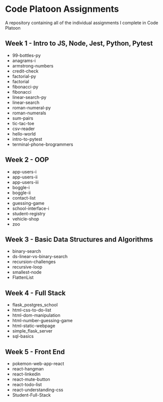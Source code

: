 # Code Platoon Assignments

A repository containing all of the individual assignments I complete in Code Platoon

## Week 1 - Intro to JS, Node, Jest, Python, Pytest

- 99-bottles-py
- anagrams-i
- armstrong-numbers
- credit-check
- factorial-py
- factorial
- fibonacci-py
- fibonacci
- linear-search-py
- linear-search
- roman-numeral-py
- roman-numerals
- sum-pairs
- tic-tac-toe
- csv-reader
- hello-world
- intro-to-pytest
- terminal-phone-brogrammers

## Week 2 - OOP
- app-users-i
- app-users-ii
- app-users-iii 
- boggle-i
- boggle-ii
- contact-list
- guessing-game
- school-interface-i
- student-registry
- vehicle-shop
- zoo

## Week 3 - Basic Data Structures and Algorithms
- binary-search
- ds-linear-vs-binary-search
- recursion-challenges
- recursive-loop
- smallest-node
- FlattenList

## Week 4 - Full Stack
- flask_postgres_school
- html-css-to-do-list
- html-dom-manipulation
- html-number-guessing-game
- html-static-webpage
- simple_flask_server
- sql-basics

## Week 5 - Front End
- pokemon-web-app-react
- react-hangman
- react-linkedin
- react-mute-button
- react-todo-list
- react-understanding-css
- Student-Full-Stack
